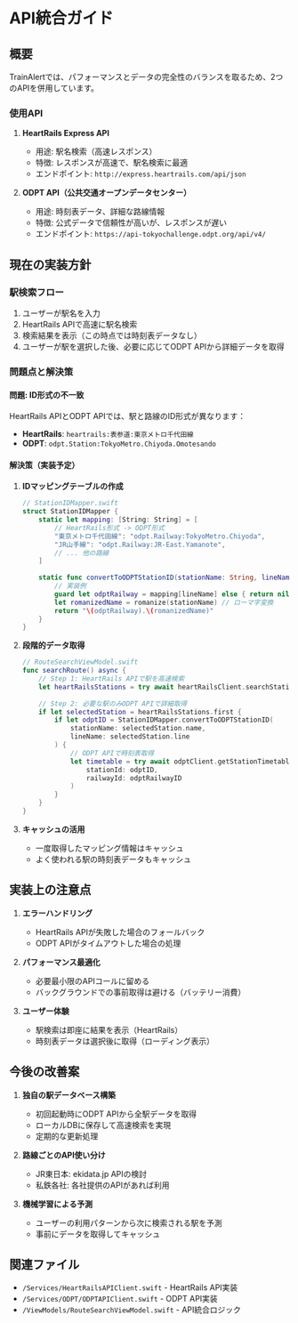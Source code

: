 # API統合ガイド

## 概要

TrainAlertでは、パフォーマンスとデータの完全性のバランスを取るため、2つのAPIを併用しています。

### 使用API

1. **HeartRails Express API**
   - 用途: 駅名検索（高速レスポンス）
   - 特徴: レスポンスが高速で、駅名検索に最適
   - エンドポイント: `http://express.heartrails.com/api/json`

2. **ODPT API（公共交通オープンデータセンター）**
   - 用途: 時刻表データ、詳細な路線情報
   - 特徴: 公式データで信頼性が高いが、レスポンスが遅い
   - エンドポイント: `https://api-tokyochallenge.odpt.org/api/v4/`

## 現在の実装方針

### 駅検索フロー
1. ユーザーが駅名を入力
2. HeartRails APIで高速に駅名検索
3. 検索結果を表示（この時点では時刻表データなし）
4. ユーザーが駅を選択した後、必要に応じてODPT APIから詳細データを取得

### 問題点と解決策

#### 問題: ID形式の不一致

HeartRails APIとODPT APIでは、駅と路線のID形式が異なります：

- **HeartRails**: `heartrails:表参道:東京メトロ千代田線`
- **ODPT**: `odpt.Station:TokyoMetro.Chiyoda.Omotesando`

#### 解決策（実装予定）

1. **IDマッピングテーブルの作成**
   ```swift
   // StationIDMapper.swift
   struct StationIDMapper {
       static let mapping: [String: String] = [
           // HeartRails形式 -> ODPT形式
           "東京メトロ千代田線": "odpt.Railway:TokyoMetro.Chiyoda",
           "JR山手線": "odpt.Railway:JR-East.Yamanote",
           // ... 他の路線
       ]
       
       static func convertToODPTStationID(stationName: String, lineName: String) -> String? {
           // 実装例
           guard let odptRailway = mapping[lineName] else { return nil }
           let romanizedName = romanize(stationName) // ローマ字変換
           return "\(odptRailway).\(romanizedName)"
       }
   }
   ```

2. **段階的データ取得**
   ```swift
   // RouteSearchViewModel.swift
   func searchRoute() async {
       // Step 1: HeartRails APIで駅を高速検索
       let heartRailsStations = try await heartRailsClient.searchStations(name: query)
       
       // Step 2: 必要な駅のみODPT APIで詳細取得
       if let selectedStation = heartRailsStations.first {
           if let odptID = StationIDMapper.convertToODPTStationID(
               stationName: selectedStation.name,
               lineName: selectedStation.line
           ) {
               // ODPT APIで時刻表取得
               let timetable = try await odptClient.getStationTimetable(
                   stationId: odptID,
                   railwayId: odptRailwayID
               )
           }
       }
   }
   ```

3. **キャッシュの活用**
   - 一度取得したマッピング情報はキャッシュ
   - よく使われる駅の時刻表データもキャッシュ

## 実装上の注意点

1. **エラーハンドリング**
   - HeartRails APIが失敗した場合のフォールバック
   - ODPT APIがタイムアウトした場合の処理

2. **パフォーマンス最適化**
   - 必要最小限のAPIコールに留める
   - バックグラウンドでの事前取得は避ける（バッテリー消費）

3. **ユーザー体験**
   - 駅検索は即座に結果を表示（HeartRails）
   - 時刻表データは選択後に取得（ローディング表示）

## 今後の改善案

1. **独自の駅データベース構築**
   - 初回起動時にODPT APIから全駅データを取得
   - ローカルDBに保存して高速検索を実現
   - 定期的な更新処理

2. **路線ごとのAPI使い分け**
   - JR東日本: ekidata.jp APIの検討
   - 私鉄各社: 各社提供のAPIがあれば利用

3. **機械学習による予測**
   - ユーザーの利用パターンから次に検索される駅を予測
   - 事前にデータを取得してキャッシュ

## 関連ファイル

- `/Services/HeartRailsAPIClient.swift` - HeartRails API実装
- `/Services/ODPT/ODPTAPIClient.swift` - ODPT API実装
- `/ViewModels/RouteSearchViewModel.swift` - API統合ロジック